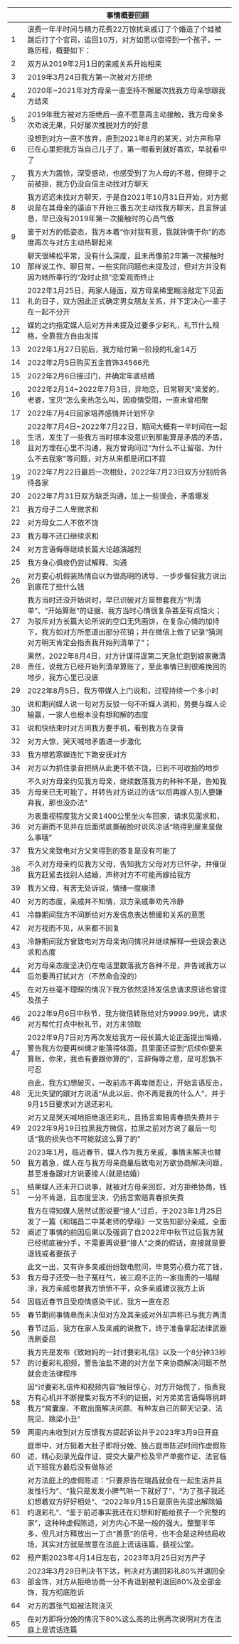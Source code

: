 |     | 事情概要回顾|
|-----|-------|
|1|浪费一年半时间与精力花费22万惊扰亲戚订了个婚造了个娃被踹后打了个官司，追回10万，对方如愿以偿得到一个孩子，一路历程，概要如下：|
|2|双方从2019年2月1日的亲戚关系开始相亲|
|3|2019年3月24日我方第一次被对方拒绝|
|4|2020年~2021年对方母亲一直坚持不懈屡次找我方母亲想跟我方结亲|
|5|2019年我方被对方拒绝后一直不愿意再主动接触，我方母亲多次劝说无果，只好屡次推脱对方的好意|
|6|没想到对方一直不放弃，直到2021年8月的某天，对方声称早已在心里把我方当自己儿子了，第一眼看到就好喜欢，早就看中了|
|7|我方大为震惊，深受感动，也感受到了为人母的不易，但碍于之前被拒，我方仍没自信主动找对方聊天|
|8|我方迟迟未找对方聊天，于是自2021年10月31日开始，对方据说是在其母亲的逼迫下开始三番五次主动找我方聊天，且言辞诚恳，早已没有2019年第一次接触时的心高气傲|
|9|鉴于对方的低姿态，我方本着“你对我有意，我就钟情于你”的态度再次与对方主动热聊起来|
|10|聊天很稀松平常，没有什么深度，且未再像前2年第一次接触时那样说工作、聊日常，一些实际问题也未提及过，但对方并没有因为她所奉行的“及时止损”恋爱观而终止|
|11|2022年1月25日，两家人碰面，双方母亲稀里糊涂敲定下见面礼的日子，双方因此正式确定男女朋友关系，并下定决心一辈子在一起不分开|
|12|媒妁之约指定媒人后对方并未提及过要多少彩礼，礼节什么规格，全靠我方自由发挥|
|13|2022年1月27日前后，我方给付第一阶段的礼金14万|
|14|2022年2月5日购买五金首饰34566元|
|15|2022年2月6日接过门，并确定年底结婚|
|16|2022年2月14~2022年7月3日，异地恋，日常聊天“亲爱的，老婆，宝贝”怎么亲热怎么叫，因疫情受阻，一直未曾相聚|
|17|2022年7月4日回家培养感情并计划怀孕|
|18|2022年7月4日~2022年7月22日，期间大概有一半时间在一起生活，发生了一些我方当时根本没意识到那能算是矛盾的矛盾，且对方埋在心里不沟通，我方曾询问过“为什么不让留宿、为什么不去我家"等问题，对方从来都是闭口不提|
|19|2022年7月22日最后一次相处，2022年7月23日双方分别后各待各家|
|20|2022年7月31日双方缺乏沟通，加上一些误会，矛盾爆发|
|21|我方母子二人卑微求和|
|22|对方母女二人不依不饶|
|23|我方辱不还口继续求和|
|24|对方言语侮辱继续长篇大论越演越烈|
|25|我方身心俱疲仍尝试解释、沟通|
|26|对方耍心机假装热情自以为很高明的诱导、一步步催促我方说出到底花了些什么钱|
|27|我方当时还没开始说时，早已识破对方是想套我方“列清单”、“开始算账”的证据，我方当时心情很复杂甚至有点恼火；为驳斥对方长篇大论所说的空口无凭画饼，在复杂心情的加持下，我方如对方所愿道出部分花销；并在微信上做了记录“猜测对方明天肯定会指责我开始列清单了”；|
|28|果然，2022年8月4日，对方计谋得逞第二天急忙跑到娘家撇清责任，说我方已经开始列清单算账了，至此事情已到很难挽回的地步，我方心里已没底|
|29|2022年8月5日，我方带媒人上门说和，过程持续一个多小时|
|30|说和期间媒人说一句对方反驳一句不听媒人调和，势要与媒人论输赢，一家人也根本没有想和解的态度|
|31|说和快结束时对方问我方要手机，看到我方在录音|
|32|对方大惊，哭天喊地矛盾进一步激化|
|33|我方噤若寒蝉连忙下跪安抚对方|
|34|对方以为抓住录音把柄从此更不依不饶，已到不可收拾的地步|
|35|不久对方母亲约见我方母亲，继续数落我方的种种不是，告知我方母亲已无可能了，并转告对方说过的话“以后再嫁人别人要嫌弃我，那也没办法”|
|36|为表重视程度我方父亲1400公里坐火车回家，请求见面求和，对方避而不见并在后面彻底撕破脸时说风凉话“晓得到屋来是做么事哦”|
|37|我方父亲致电对方父亲得到的答复是没有可能了|
|38|不久对方母亲约见我方父母，告知我方父母对方已怀孕，并催促我方赶紧去找别人结婚，声称对方不可能再嫁给我方|
|39|我方父母，有苦无处诉说，情绪一度崩溃|
|40|对方的态度，亲戚并不知情，双方亲戚奉劝先冷静|
|41|冷静期间我方不间断给对方发信息表达想缓和关系的意愿|
|42|对方视而不见，从来都不回复|
|43|冷静期间我方曾致电对方母亲询问情况并继续解释一些误会表达求和态度|
|44|对方母亲态度坚决仍在电话里数落我方各种不是，并告诫我方以后勿要再打扰对方（不然命会没的）|
|45|在对方丝毫不理睬的情况下我方依然坚持发信息请求原谅也曾提及孩子|
|46|2022年9月6日中秋节，我方微信转账给对方9999.99元，请求对方帮忙打点中秋礼节，对方未领取|
|47|2022年9月7日对方再次发给我方一段长篇大论正面提出悔婚，警告我方勿要再纠缠才能落得体面，且里面还提到“后续你要来算账，你来，我也有要跟你算的”，言辞侮辱之意，是可忍孰不可忍|
|48|自此，我方幻想破灭，一改前态不再卑微忍让，开始言语反击，无比失望的跟对方说道“从此以后，你不再是我的什么人”，并于9月15日要求对方退还彩礼|
|49|对方又是哭天喊地拒绝退还彩礼，且扬言索赔青春损失费并于2022年9月19日拉黑我方微信，拉黑之前对方说了最后一句话“我的损失也不可能就这么算了的”|
|50|2023年1月，临近春节，媒人作为我方亲戚，事情未解决也替我方着急，媒人在与我方母亲商量后致电对方欲协商解决问题，甚至准备跟对方说要接人(就是结婚）|
|51|结果媒人还未开口说事，就被对方母亲回怼，对方拒绝协商，钱一分不肯退，且态度坚决，仍扬言索赔青春损失费|
|52|我方在得知媒人居然试图说要“接人”过后，于2023年1月25日发了一篇《和瑞昌二中某老师的孽缘》一文告知部分亲戚，全面阐述了事情的前因后果以及强调了自2022年中秋节过后我方就已经彻底被分手，不需要再说要“接人”之类的假话，直接就是要退钱或者要孩子|
|53|此文一出，又有许多亲戚纷纷致电慰问，毕竟劳心费力花了钱，我方母子还受一肚子冤枉气，被三观不正的一家指责的一塌糊涂，我方亲戚也替我方愤愤不平，众多亲戚建议我方上诉|
|54|因临近春节且受疫情感染干扰，我方一直在忍|
|55|春节期间事情悬而未决但对方及其亲戚对外却声称已与我方两清|
|56|春节过后，我方在家人及亲戚的说教下，终于准备拿起法律武器洗刷委屈|
|57|我方先是发布《致她妈的一封讨要彩礼信》以及一个8分钟33秒的讨要彩礼视频，警告油盐不进的对方坐下来协商解决问题不然就会走法律程序|
|58|因“讨要彩礼信件和视频内容”触目惊心，对方开始慌了，指责我方有心机并不断搜集对我方不利的证据，对方弟弟言语侮辱挑衅我方“窝囊废、不敢出面解决问题、有种发自己的聊天记录、法院见、跳梁小丑”|
|59|两周内未收到对方反馈我方提起诉讼并于2023年3月9日开庭|
|60|庭审中，对方挺着大肚子即将分娩、独占庭审陈述时间作虚假陈述、精心刻录光盘作证、提交大量产检及早产单据作证、法官临近下班我方最后没有做陈述|
|61|对方法庭上的虚假陈述：“只要原告在瑞昌就会在一起生活并且发性行为”、“我只是发发小脾气哄一下就好了”、“为了孩子我还幻想着双方好好相处”、“2022年9月15日是原告先提出解除婚约退彩礼”、“鉴于前述事实我还在幻想和好能给孩子一个完整的家”，这种种虚假陈述，对方内心不是一般的强大。整整半年多，但凡对方释放出一丁点“善意”的信号，也不会是这种结局收场，其实对方就是故意在法庭上谎话连篇，藐视公堂。|
|62|预产期2023年4月14日左右，2023年3月25日对方产子|
|63|2023年3月29日判决书下达，判决对方退回彩礼80%并退回全部金饰，对方从拒绝协商一分不肯退到被判退回80%及全部金饰，我方彻底胜诉|
|64|对方的嚣张气焰被法院浇灭|
|65|在对方即将分娩的情况下80%这么高的比例再次说明对方在法庭上是谎话连篇|
